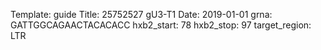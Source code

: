 Template: guide
Title: 25752527 gU3-T1
Date: 2019-01-01
grna: GATTGGCAGAACTACACACC
hxb2_start: 78
hxb2_stop: 97
target_region: LTR
